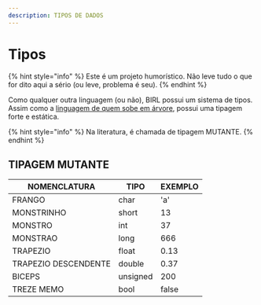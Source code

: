 ```yaml
---
description: TIPOS DE DADOS
---
```


# Tipos

{% hint style="info" %}
Este é um projeto humorístico. Não leve tudo o que for dito aqui a sério (ou leve, problema é seu).
{% endhint %}

Como qualquer outra linguagem (ou não), BIRL possui um sistema de tipos. Assim como a [linguagem de quem sobe em árvore](https://en.wikipedia.org/wiki/C\_\(programming\_language\)), possui uma tipagem forte e estática.

{% hint style="info" %}
Na literatura, é chamada de tipagem MUTANTE.
{% endhint %}

## TIPAGEM MUTANTE

| NOMENCLATURA         | TIPO     | EXEMPLO |
| -------------------- | -------- | ------- |
| FRANGO               | char     | 'a'     |
| MONSTRINHO           | short    | 13      |
| MONSTRO              | int      | 37      |
| MONSTRAO             | long     | 666     |
| TRAPEZIO             | float    | 0.13    |
| TRAPEZIO DESCENDENTE | double   | 0.37    |
| BICEPS               | unsigned | 200     |
| TREZE MEMO           | bool     | false   |
